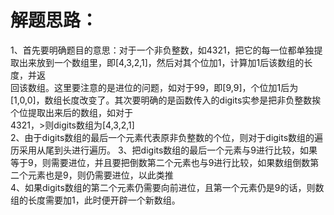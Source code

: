 解题思路：
===
1、首先要明确题目的意思：对于一个非负整数，如4321，把它的每一位都单独提取出来放到一个数组里，即[4,3,2,1]，然后对其个位加1，计算加1后该数组的长度，并返<br>回该数组。这里要注意的是进位的问题，如对于99，即[9,9]，个位加1后为[1,0,0]，数组长度改变了。其次要明确的是函数传入的digits实参是把非负整数挨个位提取出来后的数组，如对于<br>4321，>则digits数组为[4,3,2,1]<br>
2、由于digits数组的最后一个元素代表原非负整数的个位，则对于digits数组的遍历采用从尾到头进行遍历。
3、把digits数组的最后一个元素与9进行比较，如果等于9，则需要进位，并且要把倒数第二个元素也与9进行比较，如果数组倒数第二个元素也是9，则仍需要进位，以此类推<br>
4、如果digits数组的第二个元素仍需要向前进位，且第一个元素仍是9的话，则数组的长度需要加1，此时便开辟一个新数组。
